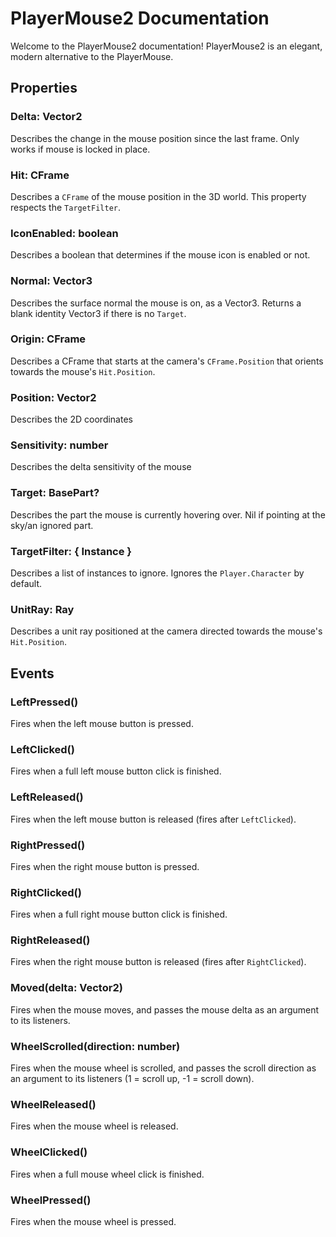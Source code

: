 # PlayerMouse2 Documentation

Welcome to the PlayerMouse2 documentation!
PlayerMouse2 is an elegant, modern alternative to the PlayerMouse.

## Properties

### Delta: Vector2
Describes the change in the mouse position since the last frame. Only works if mouse is locked in place.

### Hit: CFrame
Describes a `CFrame` of the mouse position in the 3D world. This property respects the `TargetFilter`.

### IconEnabled: boolean
Describes a boolean that determines if the mouse icon is enabled or not.

### Normal: Vector3
Describes the surface normal the mouse is on, as a Vector3. Returns a blank identity Vector3 if there is no `Target`.

### Origin: CFrame
Describes a CFrame that starts at the camera's `CFrame.Position` that orients towards the mouse's `Hit.Position`.

### Position: Vector2
Describes the 2D coordinates 

### Sensitivity: number
Describes the delta sensitivity of the mouse

### Target: BasePart?
Describes the part the mouse is currently hovering over. Nil if pointing at the sky/an ignored part.

### TargetFilter: { Instance }
Describes a list of instances to ignore. Ignores the `Player.Character` by default.

### UnitRay: Ray
Describes a unit ray positioned at the camera directed towards the mouse's `Hit.Position`.

## Events

### LeftPressed()
Fires when the left mouse button is pressed.

###	LeftClicked()
Fires when a full left mouse button click is finished.

###	LeftReleased()
Fires when the left mouse button is released (fires after `LeftClicked`).

###	RightPressed()
Fires when the right mouse button is pressed.

###	RightClicked()
Fires when a full right mouse button click is finished.

###	RightReleased()
Fires when the right mouse button is released (fires after `RightClicked`).

###	Moved(delta: Vector2)
Fires when the mouse moves, and passes the mouse delta as an argument to its listeners.

###	WheelScrolled(direction: number)
Fires when the mouse wheel is scrolled, and passes the scroll direction as an argument to its listeners (1 = scroll up, -1 = scroll down).

###	WheelReleased()
Fires when the mouse wheel is released.

###	WheelClicked()
Fires when a full mouse wheel click is finished.

### WheelPressed()
Fires when the mouse wheel is pressed.
